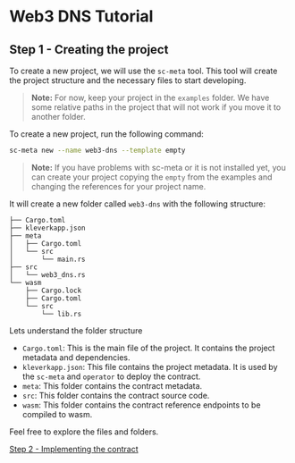 # Web3 DNS Tutorial


## Step 1 - Creating the project
To create a new project, we will use the `sc-meta` tool. This tool will create the project structure and the necessary files to start developing.

> **Note:**
> For now, keep your project in the `examples` folder. We have some relative paths in the project that will not work if you move it to another folder.

To create a new project, run the following command:
```bash
sc-meta new --name web3-dns --template empty
```

> **Note:**
> If you have problems with sc-meta or it is not installed yet, you can create your project copying the `empty` from the examples and changing the references for your project name.

It will create a new folder called `web3-dns` with the following structure:
```text
├── Cargo.toml
├── kleverkapp.json
├── meta
│   ├── Cargo.toml
│   └── src
│       └── main.rs
├── src
│   └── web3_dns.rs
└── wasm
    ├── Cargo.lock
    ├── Cargo.toml
    └── src
        └── lib.rs

```

Lets understand the folder structure
- `Cargo.toml`: This is the main file of the project. It contains the project metadata and dependencies.
- `kleverkapp.json`: This file contains the project metadata. It is used by the `sc-meta` and `operator` to deploy the contract.
- `meta`: This folder contains the contract metadata. 
- `src`: This folder contains the contract source code.
- `wasm`: This folder contains the contract reference endpoints to be compiled to wasm.

Feel free to explore the files and folders.

[Step 2 - Implementing the contract](step2.md)